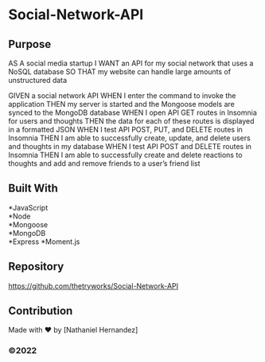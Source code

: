 # Social-Network-API


## Purpose  

AS A social media startup
I WANT an API for my social network that uses a NoSQL database
SO THAT my website can handle large amounts of unstructured data

GIVEN a social network API
WHEN I enter the command to invoke the application
THEN my server is started and the Mongoose models are synced to the MongoDB database
WHEN I open API GET routes in Insomnia for users and thoughts
THEN the data for each of these routes is displayed in a formatted JSON
WHEN I test API POST, PUT, and DELETE routes in Insomnia
THEN I am able to successfully create, update, and delete users and thoughts in my database
WHEN I test API POST and DELETE routes in Insomnia
THEN I am able to successfully create and delete reactions to thoughts and add and remove friends to a user’s friend list

## Built With

*JavaScript  
*Node  
*Mongoose  
*MongoDB  
*Express
*Moment.js



## Repository
https://github.com/thetryworks/Social-Network-API



## Contribution
Made with ❤️ by [Nathaniel Hernandez]


### ©️2022  
